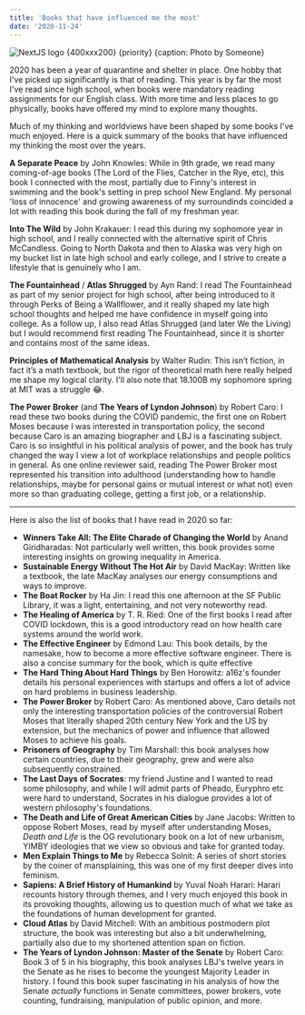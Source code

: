```yaml
---
title: 'Books that have influenced me the most'
date: '2020-11-24'
---
```


![NextJS logo {400xxx200} {priority} {caption: Photo by Someone}](https://upload.wikimedia.org/wikipedia/commons/thumb/8/8e/Nextjs-logo.svg/440px-Nextjs-logo.svg.png)

2020 has been a year of quarantine and shelter in place. One hobby that I've picked up significantly is that of reading. This year is by far the most I've read since high school, when books were mandatory reading assignments for our English class. With more time and less places to go physically, books have offered my mind to explore many thoughts.

Much of my thinking and worldviews have been shaped by some books I've much enjoyed. Here is a quick summary of the books that have influenced my thinking the most over the years.

**A Separate Peace** by John Knowles: While in 9th grade, we read many coming-of-age books (The Lord of the Flies, Catcher in the Rye, etc), this book I connected with the most, partially due to Finny's interest in swimming and the book's setting in prep school New England. My personal 'loss of innocence' and growing awareness of my surroundinds coincided a lot with reading this book during the fall of my freshman year.


**Into The Wild** by John Krakauer: I read this during my sophomore year in high school, and I really connected with the alternative spirit of Chris McCandless. Going to North Dakota and then to Alaska was very high on my bucket list in late high school and early college, and I strive to create a lifestyle that is genuinely who I am.

**The Fountainhead** / **Atlas Shrugged** by Ayn Rand: I read The Fountainhead as part of my senior project for high school, after being introduced to it through Perks of Being a Wallflower, and it really shaped my late high school thoughts and helped me have confidence in myself going into college. As a follow up, I also read Atlas Shrugged (and later We the Living) but I would recommend first reading The Fountainhead, since it is shorter and contains most of the same ideas.

**Principles of Mathematical Analysis** by Walter Rudin: This isn’t fiction, in fact it’s a math textbook, but the rigor of theoretical math here really helped me shape my logical clarity. I'll also note that 18.100B my sophomore spring at MIT was a struggle 😂.

**The Power Broker** (and **The Years of Lyndon Johnson**) by Robert Caro:  I read these two books during the COVID pandemic, the first one on Robert Moses because I was interested in transportation policy, the second because Caro is an amazing biographer and LBJ is a fascinating subject. Caro is so insightful in his political analysis of power, and the book has truly changed the way I view a lot of workplace relationships and people politics in general. As one online reviewer said, reading The Power Broker most represented his transition into adulthood (understanding how to handle relationships, maybe for personal gains or mutual interest or what not) even more so than graduating college, getting a first job, or a relationship.

---

Here is also the list of books that I have read in 2020 so far:

- **Winners Take All: The Elite Charade of Changing the World** by Anand Giridharadas: Not particularly well written, this book provides some interesting insights on growing inequality in America.
- **Sustainable Energy Without The Hot Air** by David MacKay: Written like a textbook, the late MacKay analyses our energy consumptions and ways to improve.
- **The Boat Rocker** by Ha Jin: I read this one afternoon at the SF Public Library, it was a light, entertaining, and not very noteworthy read.
- **The Healing of America** by T. R. Ried: One of the first books I read after COVID lockdown, this is a good introductory read on how health care systems around the world work.
- **The Effective Engineer** by Edmond Lau: This book details, by the namesake, how to become a more effective software engineer. There is also a concise summary for the book, which is quite effective
- **The Hard Thing About Hard Things** by Ben Horowitz: a16z's founder details his personal experiences with startups and offers a lot of advice on hard problems in business leadership.
- **The Power Broker** by Robert Caro: As mentioned above, Caro details not only the interesting transportation policies of the controversial Robert Moses that literally shaped 20th century New York and the US by extension, but the mechanics of power and influence that allowed Moses to achieve his goals.
- **Prisoners of Geography** by Tim Marshall: this book analyses how certain countries, due to their geography, grew and were also subsequently constrained.
- **The Last Days of Socrates**: my friend Justine and I wanted to read some philosophy, and while I will admit parts of Pheado, Euryphro etc were hard to understand, Socrates in his dialogue provides a lot of western philosophy's foundations.
- **The Death and Life of Great American Cities** by Jane Jacobs: Written to oppose Robert Moses, read by myself after understanding Moses, *Death and Life* is the OG revolutionary book on a lot of new urbanism, YIMBY ideologies that we view so obvious and take for granted today.
- **Men Explain Things to Me** by Rebecca Solnit: A series of short stories by the coiner of mansplaining, this was one of my first deeper dives into feminism.
- **Sapiens: A Brief History of Humankind** by Yuval Noah Harari: Harari recounts history through themes, and I very much enjoyed this book in its provoking thoughts, allowing us to question much of what we take as the foundations of human development for granted.
- **Cloud Atlas** by David Mitchell: With an ambitious postmodern plot structure, the book was interesting but also a bit underwhelming, partially also due to my shortened attention span on fiction.
- **The Years of Lyndon Johnson: Master of the Senate** by Robert Caro: Book 3 of 5 in his biography, this book analyses LBJ's twelve years in the Senate as he rises to become the youngest Majority Leader in history. I found this book super fascinating in his analysis of how the Senate *actually* functions in Senate committees, power brokers, vote counting, fundraising, manipulation of public opinion, and more.
